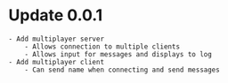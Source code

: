 # Update 0.0.1

	- Add multiplayer server
		- Allows connection to multiple clients
		- Allows input for messages and displays to log
	- Add multiplayer client
		- Can send name when connecting and send messages